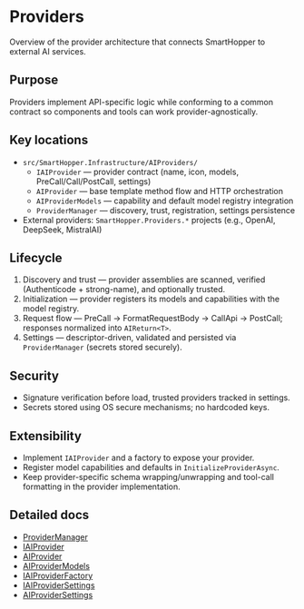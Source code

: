 # Providers

Overview of the provider architecture that connects SmartHopper to external AI services.

## Purpose

Providers implement API-specific logic while conforming to a common contract so components and tools can work provider-agnostically.

## Key locations

- `src/SmartHopper.Infrastructure/AIProviders/`
  - `IAIProvider` — provider contract (name, icon, models, PreCall/Call/PostCall, settings)
  - `AIProvider` — base template method flow and HTTP orchestration
  - `AIProviderModels` — capability and default model registry integration
  - `ProviderManager` — discovery, trust, registration, settings persistence
- External providers: `SmartHopper.Providers.*` projects (e.g., OpenAI, DeepSeek, MistralAI)

## Lifecycle

1. Discovery and trust — provider assemblies are scanned, verified (Authenticode + strong-name), and optionally trusted.
2. Initialization — provider registers its models and capabilities with the model registry.
3. Request flow — PreCall → FormatRequestBody → CallApi → PostCall; responses normalized into `AIReturn<T>`.
4. Settings — descriptor-driven, validated and persisted via `ProviderManager` (secrets stored securely).

## Security

- Signature verification before load, trusted providers tracked in settings.
- Secrets stored using OS secure mechanisms; no hardcoded keys.

## Extensibility

- Implement `IAIProvider` and a factory to expose your provider.
- Register model capabilities and defaults in `InitializeProviderAsync`.
- Keep provider-specific schema wrapping/unwrapping and tool-call formatting in the provider implementation.

## Detailed docs

- [ProviderManager](./ProviderManager.md)
- [IAIProvider](./IAIProvider.md)
- [AIProvider](./AIProvider.md)
- [AIProviderModels](./AIProviderModels.md)
- [IAIProviderFactory](./IAIProviderFactory.md)
- [IAIProviderSettings](./IAIProviderSettings.md)
- [AIProviderSettings](./AIProviderSettings.md)
